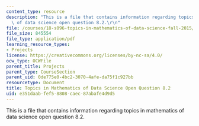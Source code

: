 ```yaml
---
content_type: resource
description: "This is a file that contains information regarding topics in mathematics\
  \ of data science open question 8.2.\r\n"
file: /courses/18-s096-topics-in-mathematics-of-data-science-fall-2015/e351daabfef58808caec87abafe4d9d5_MIT18_S096F15_Open8.2.pdf
file_size: 845554
file_type: application/pdf
learning_resource_types:
- Projects
license: https://creativecommons.org/licenses/by-nc-sa/4.0/
ocw_type: OCWFile
parent_title: Projects
parent_type: CourseSection
parent_uid: 0de775e0-4bc2-3070-4afe-da75f1c927bb
resourcetype: Document
title: Topics in Mathematics of Data Science Open Question 8.2
uid: e351daab-fef5-8808-caec-87abafe4d9d5
---
```

This is a file that contains information regarding topics in mathematics of data science open question 8.2.
